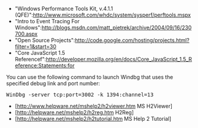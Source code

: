 * "Windows Performance Tools Kit, v.4.1.1 (QFE)":http://www.microsoft.com/whdc/system/sysperf/perftools.mspx
* "Intro to Event Tracing For Windows":http://blogs.msdn.com/matt_pietrek/archive/2004/09/16/230700.aspx
* "Open Source Projects":http://code.google.com/hosting/projects.html?filter=1&start=30
* "Core JavaScript 1.5 Referencef":http://developer.mozilla.org/en/docs/Core_JavaScript_1.5_Reference:Statements:for

You can use the following command to launch Windbg that uses the specified debug link and port number:
<pre>
WinDbg -server tcp:port=3002 -k 1394:channel=13
</pre>


* [http://www.helpware.net/mshelp2/h2viewer.htm MS H2Viewer]
* [http://helpware.net/mshelp2/h2reg.htm H2Reg]
* [http://helpware.net/mshelp2/h2tutorial.htm MS Help 2 Tutorial]

